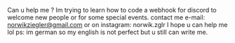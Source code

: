 Can u help me ? Im trying to learn how to code a webhook for discord to welcome new people or for some special events.
contact me e-mail: norwikziegler@gmail.com or on instagram: norwik.zglr
I hope u can help me lol 
ps: im german so my english is not perfect but u still can write me.
